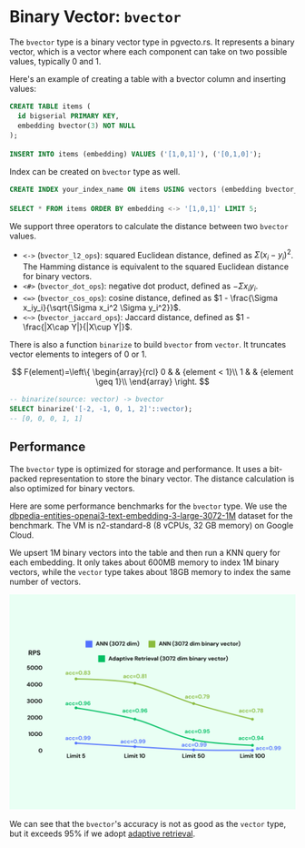 # Binary Vector: `bvector`  <Badge type="tip" text="since v0.3.0" />

The `bvector` type is a binary vector type in pgvecto.rs. It represents a binary vector, which is a vector where each component can take on two possible values, typically 0 and 1. 

Here's an example of creating a table with a bvector column and inserting values:

```sql {3}
CREATE TABLE items (
  id bigserial PRIMARY KEY,
  embedding bvector(3) NOT NULL
);

INSERT INTO items (embedding) VALUES ('[1,0,1]'), ('[0,1,0]');
```

Index can be created on `bvector` type as well.

```sql
CREATE INDEX your_index_name ON items USING vectors (embedding bvector_l2_ops);

SELECT * FROM items ORDER BY embedding <-> '[1,0,1]' LIMIT 5;
```

We support three operators to calculate the distance between two `bvector` values.

- `<->` (`bvector_l2_ops`): squared Euclidean distance, defined as $\Sigma (x_i - y_i) ^ 2$. The Hamming distance is equivalent to the squared Euclidean distance for binary vectors.
- `<#>` (`bvector_dot_ops`): negative dot product, defined as $- \Sigma x_iy_i$.
- `<=>` (`bvector_cos_ops`): cosine distance, defined as $1 - \frac{\Sigma x_iy_i}{\sqrt{\Sigma x_i^2 \Sigma y_i^2}}$.
- `<~>` (`bvector_jaccard_ops`): Jaccard distance, defined as $1 - \frac{|X\cap Y|}{|X\cup Y|}$.

There is also a function `binarize` to build `bvector` from `vector`. It truncates vector elements to integers of 0 or 1.

$$ F(element)=\left\{
\begin{array}{rcl}
0  &      & {element < 1}\\
1  &      & {element \geq 1}\\
\end{array} \right. 
$$


```sql
-- binarize(source: vector) -> bvector
SELECT binarize('[-2, -1, 0, 1, 2]'::vector);
-- [0, 0, 0, 1, 1]
```

## Performance

The `bvector` type is optimized for storage and performance. It uses a bit-packed representation to store the binary vector. The distance calculation is also optimized for binary vectors.

Here are some performance benchmarks for the `bvector` type. We use the [dbpedia-entities-openai3-text-embedding-3-large-3072-1M](https://huggingface.co/datasets/Qdrant/dbpedia-entities-openai3-text-embedding-3-large-3072-1M) dataset for the benchmark. The VM is n2-standard-8 (8 vCPUs, 32 GB memory) on Google Cloud.

We upsert 1M binary vectors into the table and then run a KNN query for each embedding. It only takes about 600MB memory to index 1M binary vectors, while the `vector` type takes about 18GB memory to index the same number of vectors.

![bvector](./images/bvector.png)

We can see that the `bvector`'s accuracy is not as good as the `vector` type, but it exceeds 95%  if we adopt [adaptive retrieval](../../use-case/adaptive-retrieval).
